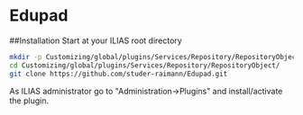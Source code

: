 # Edupad
##Installation
Start at your ILIAS root directory
```bash
mkdir -p Customizing/global/plugins/Services/Repository/RepositoryObject/  
cd Customizing/global/plugins/Services/Repository/RepositoryObject/  
git clone https://github.com/studer-raimann/Edupad.git  
```  
As ILIAS administrator go to "Administration->Plugins" and install/activate the plugin.

